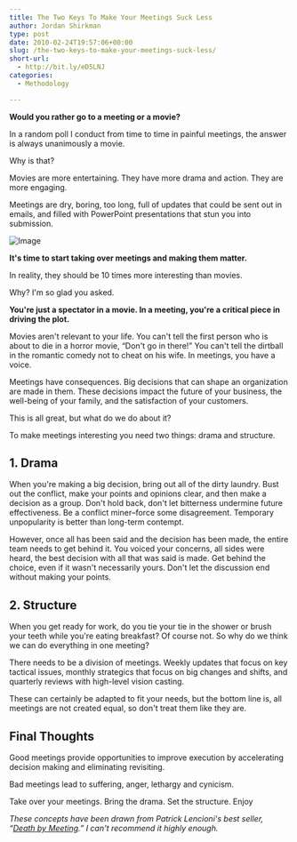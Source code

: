 ```yaml
---
title: The Two Keys To Make Your Meetings Suck Less
author: Jordan Shirkman
type: post
date: 2010-02-24T19:57:06+00:00
slug: /the-two-keys-to-make-your-meetings-suck-less/
short-url:
  - http://bit.ly/eD5LNJ
categories:
  - Methodology

---
```

**Would you rather go to a meeting or a movie?**

In a random poll I conduct from time to time in painful meetings, the answer is always unanimously a movie.

Why is that?

Movies are more entertaining. They have more drama and action. They are more engaging.

Meetings are dry, boring, too long, full of updates that could be sent out in emails, and filled with PowerPoint presentations that stun you into submission.

![Image](http://s3.images.com/huge.32.161652.JPG) 

**It's time to start taking over meetings and making them matter.**

In reality, they should be 10 times more interesting than movies.

Why? I'm so glad you asked.

**You're just a spectator in a movie. In a meeting, you're a critical piece in driving the plot.**

Movies aren't relevant to your life. You can't tell the first person who is about to die in a horror movie, &#8220;Don't go in there!&#8221; You can't tell the dirtball in the romantic comedy not to cheat on his wife. In meetings, you have a voice.

Meetings have consequences. Big decisions that can shape an organization are made in them. These decisions impact the future of your business, the well-being of your family, and the satisfaction of your customers.

This is all great, but what do we do about it?

To make meetings interesting you need two things: drama and structure.

## **1. Drama**

When you're making a big decision, bring out all of the dirty laundry. Bust out the conflict, make your points and opinions clear, and then make a decision as a group. Don't hold back, don't let bitterness undermine future effectiveness. Be a conflict miner&#8211;force some disagreement. Temporary unpopularity is better than long-term contempt.

However, once all has been said and the decision has been made, the entire team needs to get behind it. You voiced your concerns, all sides were heard, the best decision with all that was said is made. Get behind the choice, even if it wasn't necessarily yours. Don't let the discussion end without making your points.

## **2. Structure**

When you get ready for work, do you tie your tie in the shower or brush your teeth while you're eating breakfast? Of course not. So why do we think we can do everything in one meeting?

There needs to be a division of meetings. Weekly updates that focus on key tactical issues, monthly strategics that focus on big changes and shifts, and quarterly reviews with high-level vision casting.

These can certainly be adapted to fit your needs, but the bottom line is, all meetings are not created equal, so don't treat them like they are.

## Final Thoughts

Good meetings provide opportunities to improve execution by accelerating decision making and eliminating revisiting.

Bad meetings lead to suffering, anger, lethargy and cynicism.

Take over your meetings. Bring the drama. Set the structure. Enjoy

_These concepts have been drawn from Patrick Lencioni's best seller, &#8220;[Death by Meeting](http://www.amazon.com/Death-Meeting-Leadership-Fable-About-Business/dp/0787968056).&#8221; I can't recommend it highly enough._
